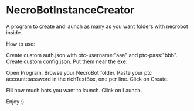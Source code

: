 # NecroBotInstanceCreator
A program to create and launch as many as you want folders with necrobot inside.

How to use:

Create custom auth.json with ptc-username:"aaa" and ptc-pass:"bbb".
Create custom config.json.
Put them near the exe.

Open Program.
Browse your NecroBot folder.
Paste your ptc account:password in the richTextBox, one per line.
Click on Create.

Fill how much bots you want to launch.
Click on Launch.


Enjoy :)
